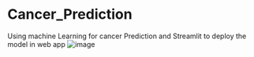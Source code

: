 # Cancer_Prediction
Using machine Learning for cancer Prediction and Streamlit  to deploy the model in web app
![image](https://github.com/HafsaOuaj/Cancer_Prediction/assets/99544208/3a77b45b-cf28-4003-90d4-4b081bd29e2e)
